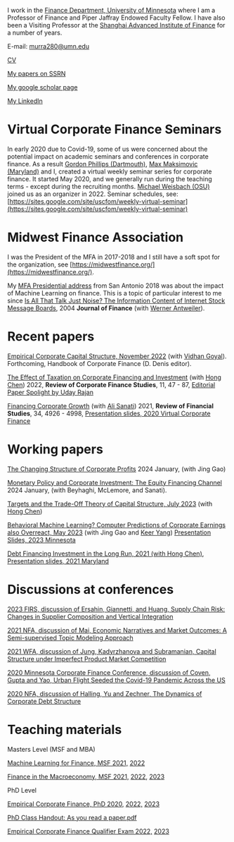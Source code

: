 I work in the [Finance Department, University of Minnesota](https://carlsonschool.umn.edu/faculty/murray-frank) where I am a Professor of Finance and Piper Jaffray Endowed Faculty Fellow. I have also been a Visiting Professor at the [Shanghai Advanced Institute of Finance](https://en.saif.sjtu.edu.cn/) for a number of years.

E-mail: murra280@umn.edu

[CV](https://github.com/mzfrank/myweb/files/8006713/Vita2021_December_Murray.Frank.pdf)

[My papers on SSRN](https://papers.ssrn.com/sol3/cf_dev/AbsByAuth.cfm?per_id=59982)

[My google scholar page](https://scholar.google.com/citations?user=iizj77oAAAAJ&hl=en&oi=sra)

[My LinkedIn](https://www.linkedin.com/in/murray-frank-5b5666a5/)

# Virtual Corporate Finance Seminars

In early 2020 due to Covid-19, some of us were concerned about the potential impact on academic seminars and conferences in corporate finance. As a result [Gordon Phillips (Dartmouth)](http://faculty.tuck.dartmouth.edu/gordon-phillips/), [Max Maksimovic (Maryland)](https://www.rhsmith.umd.edu/directory/vojislav-max-maksimovic) and I, created a virtual weekly seminar series for corporate finance. It started May 2020, and we generally run during the teaching terms - except during the recruiting months. [Michael Weisbach (OSU)](https://u.osu.edu/weisbach.2/) joined us as an organizer in 2022. Seminar schedules, see: [https://sites.google.com/site/uscfom/weekly-virtual-seminar](https://sites.google.com/site/uscfom/weekly-virtual-seminar)

# Midwest Finance Association

I was the President of the MFA in 2017-2018 and I still have a soft spot for the organization, see [https://midwestfinance.org/](https://midwestfinance.org/). 

My [MFA Presidential address](https://midwestfinance.org/wp-content/uploads/2020/08/presidential-address-march18.pdf) from San Antonio 2018 was about the impact of Machine Learning on finance. This is a topic of particular interest to me since [Is All That Talk Just Noise? The Information Content of Internet Stock Message Boards](https://doi.org/10.1111/j.1540-6261.2004.00662.x), 2004 **Journal of Finance** (with [Werner Antweiler](https://wernerantweiler.ca/)).

# Recent papers 

[Empirical Corporate Capital Structure, November 2022](https://papers.ssrn.com/sol3/papers.cfm?abstract_id=4283132) (with [Vidhan Goyal](https://www.vidhangoyal.com/)). Forthcoming, Handbook of Corporate Finance (D. Denis editor). 

[The Effect of Taxation on Corporate Financing and Investment](https://ssrn.com/abstract=2878057) (with [Hong Chen](http://en.saif.sjtu.edu.cn/faculty-research/chen-hong)) 2022, **Review of Corporate Finance Studies**, 11, 47 - 87, [Editorial Paper Spolight by Uday Rajan](http://sfsrcfs.org/news/paper-spotlight-the-effect-of-taxation-on-corporate-financing-and-investment/)

[Financing Corporate Growth](https://academic.oup.com/rfs/article-abstract/34/10/4926/6020280) (with [Ali Sanati](https://www.alisanati.com/)) 2021, **Review of Financial Studies**, 34, 4926 - 4998, [Presentation slides, 2020 Virtual Corporate Finance](https://github.com/mzfrank/myweb/files/6826544/FrankSanati_2020Virtual.pdf)

# Working papers

[The Changing Structure of Corporate Profits](https://github.com/mzfrank/myweb/files/13968410/Structure_of_Profits.pdf) 2024 January, (with Jing Gao) 

[Monetary Policy and Corporate Investment:  The Equity Financing Channel](https://github.com/mzfrank/myweb/files/13968437/Beyhaghi_Frank_McLemore_Sanati.pdf) 2024 January, (with Beyhaghi, McLemore, and Sanati). 

[Targets and the Trade-Off Theory of Capital Structure, July 2023](https://ssrn.com/abstract=4031982) (with [Hong Chen](http://en.saif.sjtu.edu.cn/faculty-research/chen-hong))

[Behavioral Machine Learning? Computer Predictions of Corporate Earnings also Overreact, May 2023](https://ssrn.com/abstract=4031982) (with Jing Gao and [Keer Yang](https://keeryang.github.io/)) [Presentation Slides, 2023 Minnesota](https://github.com/mzfrank/myweb/files/11960242/Behavioral_ML.pdf)

[Debt Financing Investment in the Long Run, 2021 (with Hong Chen)](https://github.com/mzfrank/myweb/files/6823733/ChenFrank2021June02.pdf),
[Presentation slides, 2021 Maryland](https://github.com/mzfrank/myweb/files/6825712/Talk_ChenFrank_2021Mar05.pdf)



# Discussions at conferences

[2023 FIRS, discussion of Ersahin, Giannetti, and Huang, Supply Chain Risk: Changes in Supplier Composition and Vertical Integration](https://github.com/mzfrank/myweb/files/11960205/Frank_Discussion_FIRS_2023.pdf)

[2021 NFA, discussion of Mai, Economic Narratives and Market Outcomes: A Semi-supervised Topic Modeling Approach](https://github.com/mzfrank/myweb/files/7197947/EconomicNarratives_Discussion_NFA_2021.pdf)

[2021 WFA, discussion of Jung, Kadyrzhanova and Subramanian, Capital Structure under Imperfect Product Market Competition](https://github.com/mzfrank/myweb/files/6823894/Capital.Structure.under.Imperfect.Product.Market.CompetitionUpdated.pdf)

[2020 Minnesota Corporate Finance Conference, discussion of Coven, Gupta and Yao, Urban Flight Seeded the Covid-19 Pandemic Across the US](https://github.com/mzfrank/myweb/files/6823952/Comments.on.Urban.Flight.paper.2020.Oct.pdf)

[2020 NFA, discussion of Halling, Yu and Zechner, The Dynamics of Corporate Debt Structure](https://github.com/mzfrank/myweb/files/6823969/MFrank_NFA_Discussion_2020Updated.pdf)

# Teaching materials

Masters Level (MSF and MBA)

[Machine Learning for Finance, MSF 2021,](https://github.com/mzfrank/myweb/files/6823590/ML_for_Finance_syllabus_2021.pdf)
[2022](https://github.com/mzfrank/myweb/files/8238277/ML_for_Finance_syllabus_2022.pdf)

[Finance in the Macroeconomy, MSF 2021,](https://github.com/mzfrank/myweb/files/6823561/6621_MSF_2021_Syllabus.pdf)
[2022,](https://github.com/mzfrank/myweb/files/10461619/6621_MSF_2022_Syllabus.pdf)
[2023](https://github.com/mzfrank/myweb/files/10461615/6621_Syllabus_2023.pdf)

PhD Level

[Empirical Corporate Finance, PhD 2020,](https://github.com/mzfrank/myweb/files/6823541/8823_Syllabus2020.pdf)
[2022,](https://github.com/mzfrank/myweb/files/8238320/8823_Syllabus2022.pdf) 
[2023](https://github.com/mzfrank/myweb/files/10461607/8823_Syllabus_2023.pdf)

[PhD Class Handout: As you read a paper.pdf](https://github.com/mzfrank/myweb/files/10179637/As.you.read.a.paper.pdf)

[Empirical Corporate Finance Qualifier Exam 2022,](https://github.com/mzfrank/myweb/files/12526302/Qualifier_Exam_2022.pdf)
[2023](https://github.com/mzfrank/myweb/files/12526284/Qualifier_2023_Sept.pdf)


